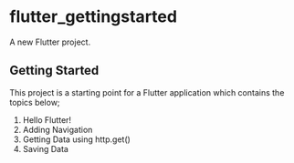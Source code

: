 # flutter_gettingstarted

A new Flutter project.

## Getting Started

This project is a starting point for a Flutter application which contains the topics below;

1) Hello Flutter!
2) Adding Navigation
3) Getting Data using http.get()
4) Saving Data